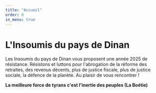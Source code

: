 ```yaml
---
title: "Accueil"
order: 0
in_menu: true
---
```

# L'Insoumis du pays de Dinan

Les Insoumis du pays de Dinan vous proposent une année 2025 de résistance. Résistons et luttons pour l'abrogation de la réforme des retraites, des revenus décents, plus de justice fiscale, plus de justice sociale, la défence de la planète. Au plaisir de vous rencontrer !

**La meilleure force de tyrans c'est l'inertie des peuples (La Boétie)** 